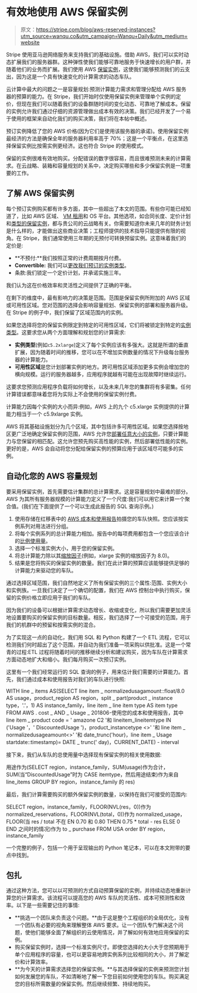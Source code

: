 # 有效地使用 AWS 保留实例

> 原文：<https://stripe.com/blog/aws-reserved-instances?utm_source=wanqu.co&utm_campaign=Wanqu+Daily&utm_medium=website>



Stripe 使用亚马逊网络服务来支持我们的基础设施。借助 AWS，我们可以实时动态扩展我们的服务器群。这种弹性使我们能够可靠地服务于快速增长的用户群，并随着他们的业务而扩展。我们使用 AWS [保留实例](https://aws.amazon.com/ec2/pricing/reserved-instances/)，这使我们能够预测我们的云支出，因为这是一个具有快速变化的计算需求的动态车队。

云计算中最大的问题之一是容量规划:预测计算能力需求和管理分配给 AWS 服务器的预算的能力。在 Stripe，我们开始时仅使用保留实例来管理单个实例的定价，但现在我们可以随着我们的设备群随时间的变化动态、可靠地了解成本。保留的实例允许我们通过仔细的资源管理做出成本有效的决策。我们已经开发了一个易于使用的框架来自动化我们的购买决策，我们将在本帖中概述。

预订实例降低了您的 AWS 价格(因为它们是使用该服务器的承诺)。使用保留实例最经济的方法是确保全年的服务器利用率高于 70%；这是一个平衡点，在这里选择保留实例比按需实例更经济。这也符合 Stripe 的使用模式。

保留的实例很难有效地购买。分配错误的数字很容易，而且很难预测未来的计算需求。在云战略、装箱和容量规划的关系中，决定购买哪些和多少保留实例是一项重要的工作。

## 了解 AWS 保留实例

每个预订实例购买都有许多方面，其中一些超出了本文的范围。有些你可能已经知道了，比如 AWS 区域、 [VM 租用](https://docs.aws.amazon.com/AWSEC2/latest/UserGuide/dedicated-instance.html)和 OS 平台。其他选项，如合同长度、定价计划和[类型的保留实例](https://docs.aws.amazon.com/AWSEC2/latest/UserGuide/reserved-instances-types.html)，都与贵公司的云战略有关。你需要知道你未来几年的财务计划是什么样的，才能做出这些商业决策；工程师提供的技术指导只能提供有限的视角。在 Stripe，我们通常使用三年期的无预付可转换预留实例。这意味着我们的定价是:

*   **不预付:**我们按照正常的计费周期按月付费。
*   **Convertible:** 我们可以[更改我们预订的实例类型](https://aws.amazon.com/ec2/pricing/reserved-instances/#RIattributes)。
*   条款:我们锁定一个定价计划，并承诺实施三年。

我们认为这在价格效率和灵活性之间提供了正确的平衡。

在剩下的维度中，最有影响力的决策是范围。范围是保留实例所附加的 AWS 区域或可用性区域。您对范围的选择会影响容量规划、保留实例的部署和服务器升级。在 Stripe 的例子中，我们保留了区域范围内的实例。

如果您选择将您的保留实例限定到特定的可用性区域，它们将被锁定到特定的[实例类型](https://aws.amazon.com/ec2/instance-types/)。这要求您从两个方面理解和规划您的计算需求:

*   **实例类型**(例如`c5.2xlarge`)定义了每个实例应该有多强大。这就是所谓的垂直扩展，因为随着时间的推移，您可以在不增加实例数量的情况下升级每台服务器的计算能力。
*   **可用性区域**是您计划部署实例的地方。跨可用性区域添加更多实例会增加您的横向规模。运行的服务器越多，应用程序就越有可能在出现故障时继续运行。

这要求您预测应用程序负载将如何增长，以及未来几年您的集群将有多密集。任何计算错误都意味着您将为实际上不会使用的保留实例付费。





计算能力因每个实例的大小而异:例如，AWS 上的九个 c5.xlarge 实例提供的计算能力相当于一个 c5.9xlarge 实例。





AWS 将其基础设施划分为几个区域，其中包括许多可用性区域。如果您选择按地区更广泛地确定保留实例的范围，AWS 允许您[部署任意大小的实例](https://aws.amazon.com/blogs/aws/new-instance-size-flexibility-for-ec2-reserved-instances/)，只要计算能力与您保留的相匹配。这允许您预先购买高性能的实例，然后部署低性能的实例。更好的是，AWS 会自动将您分配给保留实例的预算应用于该区域尽可能多的实例。

## 自动化您的 AWS 容量规划

要采用保留实例，首先需要估计集群的总计算需求。这是容量规划中最难的部分。AWS 为其所有服务器规模的计算能力定义了一个尺度:我们可以用它来计算一个聚合值。(我们在下面提供了一个可以生成此报告的 SQL 查询示例。)

1.  使用存储在红移表中的 [AWS 成本和使用报告](https://docs.aws.amazon.com/awsaccountbilling/latest/aboutv2/billing-reports-costusage.html)拍摄您的车队快照。您应该按实例系列对用法进行分组。
2.  将每个实例系列的总计算能力相加。报告中的每项费用都包含一个您应该合计的[比例使用量](https://docs.aws.amazon.com/awsaccountbilling/latest/aboutv2/enhanced-lineitem-columns.html#NormalizedUsageAmount)。
3.  选择一个标准实例大小，用于您的保留实例。
4.  将总计算能力除以其[缩放因子](https://docs.aws.amazon.com/awsaccountbilling/latest/aboutv2/enhanced-lineitem-columns.html#NormalizationFactor)(例如，xlarge 实例的缩放因子为 8.0)。
5.  结果是您将购买的保留实例的数量。我们在此计算的预算应该能够提供足够的计算能力来驱动您的车队。

通过选择区域范围，我们自然地定义了所有保留实例的三个属性:范围、实例大小和实例族。一旦我们决定了一个确切的配置，我们在 AWS 控制台中执行购买，保留的实例价格立即应用于我们的车队。

因为我们的设备可以根据计算需求动态增长、收缩或变化，所以我们需要更加灵活地设置要购买的保留实例的目标数量。相反，我们选择了一个可接受的范围，用于我们的机群中的预留和按需实例的混合。

为了实现这一点的自动化，我们用 SQL 和 Python 构建了一个 ETL 流程，它可以检测我们何时超出了这个范围，并自动为我们准备一项采购以供批准。这是一个常青的过程:ETL 过程将随着时间的推移继续分析和建议购买，因为车队在计算需求方面动态地扩大和缩小。我们每月购买一次预订实例。

这里有一个我们经常运行的 SQL 查询的例子，用来估计我们需要的计算能力。首先，我们通过成本和使用报告对我们的车队进行快照:

WITH line _ items AS(SELECT line item _ normalizedusagamount::float/8.0 AS usage，product_region AS region，split _ part(product _ instance type，'.'，1) AS instance_family，line item _ line item type AS item type FROM AWS . cost _ AND _ Usage _ 201806-使用您的成本和使用报告，其中 line item _ product code = ' amazone C2 '和 lineitem_lineitemtype IN ('Usage '，' DiscountedUsage ')，product_instancetype <>' '和 line item _ normalizedusageamount<>' '和 date_trunc('hour)，line item _ Usage startdate::timestamp)= DATE _ trunc(' day)，CURRENT_DATE) - interval

接下来，我们从车队的总使用量中选择现有保留实例的相关使用数据:

用途作为(SELECT region，instance_family，SUM(usage)作为合计，SUM(当“DiscountedUsage”时为 CASE itemtype，然后用途结束)作为来自 line_items GROUP BY region，instance_family 的 res)

最后，我们计算需要购买的额外保留实例的数量，以保持在我们可接受的范围内:

SELECT region，instance_family，FLOOR(NVL(res，0))作为 normalized_reservations，FLOOR(NVL(total，0))作为 normalized_usage，FLOOR(当 res / total 不在 EN 0.70 和 0.80 THEN 0.75 * total - res ELSE 0 END 之间时的情况)作为 to _ purchase FROM USA order BY region，instance_family

一个完整的例子，包括一个用于呈现输出的 Python 笔记本，可以在本文附带的要点中找到。

## 包扎

通过这种方法，您可以以可预测的方式自动预算保留的实例，并持续动态地重新计算您的计算需求。该流程可以提高您的 AWS 车队的灵活性、成本可预测性和效率。以下是一些需要记住的事情:

*   **挑选一个团队来负责这个问题。**由于这是整个工程组织的全局优化，没有一个团队有必要的视角来理解整体 AWS 要求。让一个团队专门解决这个问题，使他们能够全面了解组织的云使用情况，并了解如何有效地应用保留的实例。
*   购买保留实例时，选择一个标准实例尺寸。即使您选择的大小大于您预期用于单个应用程序的容量，也可以更容易地跨实例系列比较相同的大小，并了解定价和计算效率。
*   **为今天的计算需求选择您的保留实例。**与其选择保留的实例来预测您计划如何发展您的车队，不如清晰地了解一下您目前如何使用您的车队。购买满足您的目标所需数量的保留实例。然后继续频繁、持续地购买。

